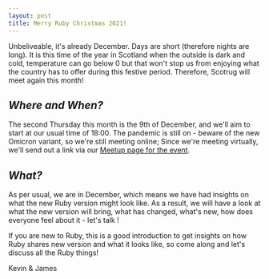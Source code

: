 ```yaml
---
layout: post
title: Merry Ruby Christmas 2021!
---
```


Unbeliveable, it's already December. Days are short (therefore nights are long). It is this time of the year in Scotland when the outside is dark and cold, temperature can go below 0 but that won't stop us from enjoying what the country has to offer during this festive period. Therefore, Scotrug will meet again this month! 

## *Where and When?*
The second Thursday this month is the 9th of December, and we'll aim to start at our usual time of 18:00. The pandemic is still on - beware of the new Omicron variant, so we're still meeting online; Since we're meeting virtually, we'll send out a link via our [Meetup page for the event](https://www.meetup.com/meetup-group-Xwgucjde/events/mljltlyccqbmb/).


## *What?*
As per usual, we are in December, which means we have had insights on what the new Ruby version might look like. As a result, we will have a look at what the new version will bring, what has changed, what's new, how does everyone feel about it - let's talk !

If you are new to Ruby, this is a good introduction to get insights on how Ruby shares new version and what it looks like, so come along and let's discuss all the Ruby things! 

Kevin & James
